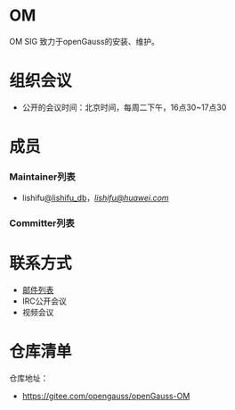 # OM
OM SIG 致力于openGauss的安装、维护。

# 组织会议

- 公开的会议时间：北京时间，每周二下午，16点30~17点30

# 成员
### Maintainer列表

- lishifu[@lishifu_db](https://gitee.com/lishifu_db)，*lishifu@huawei.com*


### Committer列表


# 联系方式
- [邮件列表](om@opengauss.org)
- IRC公开会议
- 视频会议


# 仓库清单


仓库地址：

- https://gitee.com/opengauss/openGauss-OM
